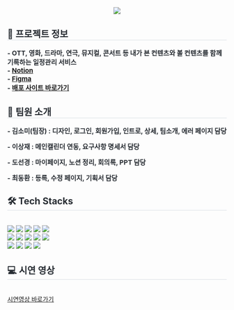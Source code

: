 <div align= "center">
    <img src="https://capsule-render.vercel.app/api?type=cylinder&color=4a4b6d&height=120&text=Culture%20Log%20:%20문화생활%20기록%20서비스&animation=fadeIn&fontColor=ffffff&fontSize=40" />
    </div>
    <div style="text-align: left;"> 
    <h2 style="border-bottom: 1px solid #d8dee4; color: #282d33;">📔 프로젝트 정보 </h2>  
    <div style="font-weight: 700; font-size: 15px; text-align: left; color: #282d33;">
    - OTT, 영화, 드라마, 연극, 뮤지컬, 콘서트 등 내가 본 컨텐츠와 볼 컨텐츠를 함께 기록하는 일정관리 서비스 </br>
    - <a href="https://alert-stomach-4e6.notion.site/Culture-Log-412423e6ea6440e9a564825e49ead871" terget="_blank">Notion</a><br/>
    - <a href="https://www.figma.com/file/Fd6V0DURKbiw4VOts3uMNd/%EC%BB%AC%EC%B3%90%EB%A1%9C%EA%B7%B8-%ED%8E%98%EC%9D%B4%EC%A7%80-%EB%94%94%EC%9E%90%EC%9D%B8?type=design&node-id=0%3A1&mode=design&t=KtTdYckJceqrOriH-1" terget="_blank">Figma</a> <br/>
    - <a href="https://culturelog.vercel.app/" terget="_blank">배포 사이트 바로가기</a>
    </div> 
    </div><div style="text-align: left;"> 
    <h2 style="border-bottom: 1px solid #d8dee4; color: #282d33;">🤼 팀원 소개 </h2>  
    <div style="font-weight: 700; font-size: 15px; text-align: left; color: #282d33;">
    <p>- 김소미(팀장) : 디자인, 로그인, 회원가입, 인트로, 상세, 팀소개, 에러 페이지 담당</p>
    <p>- 이상재 : 메인캘린더 연동, 요구사항 명세서 담당</p>
    <p>- 도선경 : 마이페이지, 노션 정리, 회의록, PPT 담당</p>
    <p>- 최동환 : 등록, 수정 페이지, 기획서 담당</p>
    </div> 
    </div>
    <div style="text-align: left;">
    <h2 style="border-bottom: 1px solid #d8dee4; color: #282d33;"> 🛠️ Tech Stacks </h2> <br> 
    <div style="margin: 0; text-align: left;" > <img src="https://img.shields.io/badge/CSS3-1572B6?style=for-the-badge&logo=CSS3&logoColor=white">
          <img src="https://img.shields.io/badge/Eslint-4B32C3?style=for-the-badge&logo=Eslint&logoColor=white">
          <img src="https://img.shields.io/badge/Figma-F24E1E?style=for-the-badge&logo=Figma&logoColor=white">
          <img src="https://img.shields.io/badge/Firebase-FFCA28?style=for-the-badge&logo=Firebase&logoColor=white">
          <img src="https://img.shields.io/badge/Git-F05032?style=for-the-badge&logo=Git&logoColor=white">
          <br/><img src="https://img.shields.io/badge/Github-181717?style=for-the-badge&logo=Github&logoColor=white">
          <img src="https://img.shields.io/badge/HTML5-E34F26?style=for-the-badge&logo=HTML5&logoColor=white">
          <img src="https://img.shields.io/badge/Javascript-F7DF1E?style=for-the-badge&logo=Javascript&logoColor=white">
          <img src="https://img.shields.io/badge/Notion-000000?style=for-the-badge&logo=Notion&logoColor=white">
          <img src="https://img.shields.io/badge/Prettier-F7B93E?style=for-the-badge&logo=Prettier&logoColor=white">
          <br/><img src="https://img.shields.io/badge/React-61DAFB?style=for-the-badge&logo=React&logoColor=white">
          <img src="https://img.shields.io/badge/Sass-CC6699?style=for-the-badge&logo=Sass&logoColor=white">
          <img src="https://img.shields.io/badge/Slack-4A154B?style=for-the-badge&logo=Slack&logoColor=white">
          <img src="https://img.shields.io/badge/StyledComponents-DB7093?style=for-the-badge&logo=StyledComponents&logoColor=white">
          </div>
    </div>
    <div style="text-align: left;">
    <h2 style="border-bottom: 1px solid #d8dee4; color: #282d33;"> 💻 시연 영상 </h2> <br> 
    <div style="margin: 0; ">
    <a href="https://www.youtube.com/watch?v=sox6EovMV6k" terget="_blank"> 시연영상 바로가기
</a></div>
    </div>
